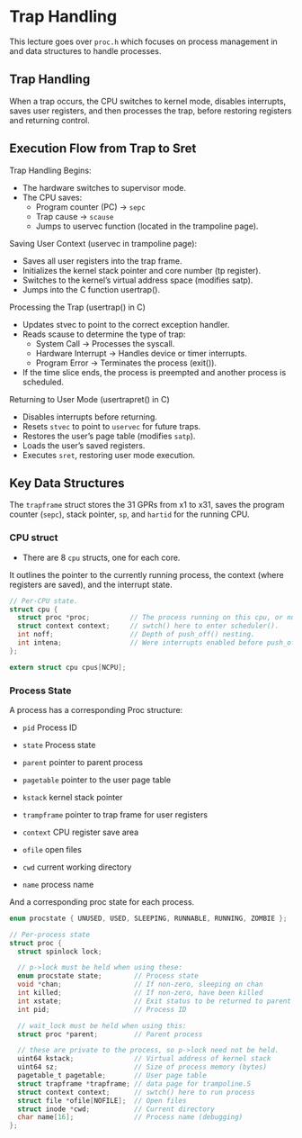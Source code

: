 # Trap Handling

This lecture goes over `proc.h` which focuses on process management in
and data structures to handle processes.

## Trap Handling

When a trap occurs, the CPU switches to kernel mode, disables
interrupts, saves user registers, and then processes the trap, before
restoring registers and returning control.

## Execution Flow from Trap to Sret

Trap Handling Begins:

- The hardware switches to supervisor mode.
- The CPU saves:
    - Program counter (PC) -> `sepc`
    - Trap cause -> `scause`
    - Jumps to uservec function (located in the trampoline page).

Saving User Context (uservec in trampoline page):

- Saves all user registers into the trap frame.
- Initializes the kernel stack pointer and core number (tp register).
- Switches to the kernel’s virtual address space (modifies satp).
- Jumps into the C function usertrap().

Processing the Trap (usertrap() in C)

- Updates stvec to point to the correct exception handler.
- Reads scause to determine the type of trap:
    - System Call -> Processes the syscall.
    - Hardware Interrupt -> Handles device or timer interrupts.
    - Program Error -> Terminates the process (exit()).
- If the time slice ends, the process is preempted and another process is scheduled.

Returning to User Mode (usertrapret() in C)

- Disables interrupts before returning.
- Resets `stvec` to point to `uservec` for future traps.
- Restores the user’s page table (modifies `satp`).
- Loads the user’s saved registers.
- Executes `sret`, restoring user mode execution.

## Key Data Structures

The `trapframe` struct stores the 31 GPRs from x1 to x31, saves the
program counter (`sepc`), stack pointer, `sp`, and `hartid` for the
running CPU.

### CPU struct

- There are 8 `cpu` structs, one for each core.

It outlines the pointer to the currently running process, the context
(where registers are saved), and the interrupt state.

```c
// Per-CPU state.
struct cpu {
  struct proc *proc;          // The process running on this cpu, or null.
  struct context context;     // swtch() here to enter scheduler().
  int noff;                   // Depth of push_off() nesting.
  int intena;                 // Were interrupts enabled before push_off()?
};

extern struct cpu cpus[NCPU];
```

### Process State

A process has a corresponding Proc structure:

- `pid` Process ID
- `state` Process state
- `parent` pointer to parent process

- `pagetable` pointer to the user page table
- `kstack` kernel stack pointer
- `trampframe` pointer to trap frame for user registers
- `context` CPU register save area

- `ofile` open files
- `cwd` current working directory
- `name` process name

And a corresponding proc state for each process.

```c
enum procstate { UNUSED, USED, SLEEPING, RUNNABLE, RUNNING, ZOMBIE };

// Per-process state
struct proc {
  struct spinlock lock;

  // p->lock must be held when using these:
  enum procstate state;        // Process state
  void *chan;                  // If non-zero, sleeping on chan
  int killed;                  // If non-zero, have been killed
  int xstate;                  // Exit status to be returned to parent's wait
  int pid;                     // Process ID

  // wait_lock must be held when using this:
  struct proc *parent;         // Parent process

  // these are private to the process, so p->lock need not be held.
  uint64 kstack;               // Virtual address of kernel stack
  uint64 sz;                   // Size of process memory (bytes)
  pagetable_t pagetable;       // User page table
  struct trapframe *trapframe; // data page for trampoline.S
  struct context context;      // swtch() here to run process
  struct file *ofile[NOFILE];  // Open files
  struct inode *cwd;           // Current directory
  char name[16];               // Process name (debugging)
};
```
